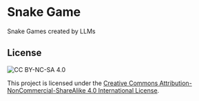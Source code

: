 # Snake Game 
Snake Games created by LLMs




## License
![CC BY-NC-SA 4.0](https://licensebuttons.net/l/by-nc-sa/4.0/88x31.png)

This project is licensed under the [Creative Commons Attribution-NonCommercial-ShareAlike 4.0 International License](https://creativecommons.org/licenses/by-nc-sa/4.0/).
